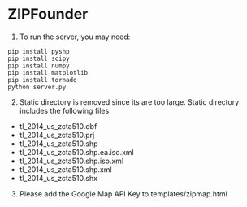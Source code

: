 ZIPFounder
==========
1. To run the server, you may need:
```
pip install pyshp
pip install scipy
pip install numpy
pip install matplotlib
pip install tornado
python server.py
```
2. Static directory is removed since its are too large.
Static directory includes the following files:
 * tl_2014_us_zcta510.dbf
 * tl_2014_us_zcta510.prj
 * tl_2014_us_zcta510.shp
 * tl_2014_us_zcta510.shp.ea.iso.xml
 * tl_2014_us_zcta510.shp.iso.xml
 * tl_2014_us_zcta510.shp.xml
 * tl_2014_us_zcta510.shx


3. Please add the Google Map API Key to templates/zipmap.html
